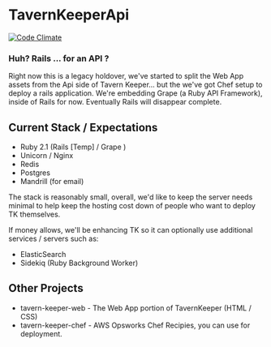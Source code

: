# TavernKeeperApi

[![Code Climate](https://codeclimate.com/github/TavernKeeper/tavern-keeper-api.png)](https://codeclimate.com/github/TavernKeeper/tavern-keeper-api)

### Huh? Rails ... for an API ?

Right now this is a legacy holdover, we've started to split the Web App assets from the Api side of Tavern Keeper... but the we've got Chef setup to deploy a rails application. We're embedding Grape (a Ruby API Framework), inside of Rails for now. Eventually Rails will disappear complete. 

## Current Stack / Expectations

* Ruby 2.1 (Rails [Temp] / Grape )
* Unicorn / Nginx 
* Redis
* Postgres
* Mandrill (for email)

The stack is reasonably small, overall, we'd like to keep the server needs minimal to help keep the hosting cost down of people who want to deploy TK themselves. 

If money allows, we'll be enhancing TK so it can optionally use additional services / servers such as:

* ElasticSearch
* Sidekiq (Ruby Background Worker)

## Other Projects

* tavern-keeper-web - The Web App portion of TavernKeeper (HTML / CSS)
* tavern-keeper-chef - AWS Opsworks Chef Recipies, you can use for deployment. 
